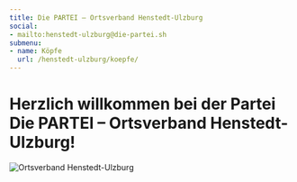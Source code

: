 ```yaml
---
title: Die PARTEI – Ortsverband Henstedt-Ulzburg
social:
- mailto:henstedt-ulzburg@die-partei.sh
submenu:
- name: Köpfe
  url: /henstedt-ulzburg/koepfe/
---
```


# Herzlich willkommen bei der Partei Die PARTEI &ndash; Ortsverband Henstedt-Ulzburg!

![Ortsverband Henstedt-Ulzburg](/henstedt-ulzburg/header.jpg "Ortsverband Henstedt-Ulzburg")

